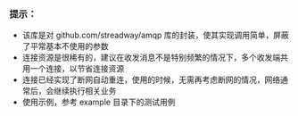 ### 提示：
- 该库是对 github.com/streadway/amqp  库的封装，使其实现调用简单，屏蔽了平常基本不使用的参数
- 连接资源是很稀有的，建议在收发消息不是特别频繁的情况下，多个收发端共用一个连接，以节省连接资源
- 连接已经实现了断网自动重连，使用的时候，无需再考虑断网的情况，网络通常后，会继续执行相关业务
- 使用示例，参考 example 目录下的测试用例